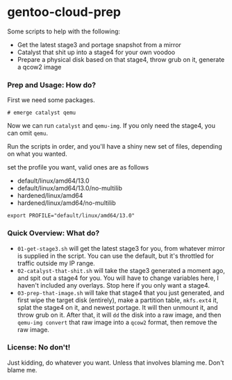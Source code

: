 # gentoo-cloud-prep

Some scripts to help with the following:

- Get the latest stage3 and portage snapshot from a mirror
- Catalyst that shit up into a stage4 for your own voodoo
- Prepare a physical disk based on that stage4, throw grub on it, generate a qcow2 image

### Prep and Usage: How do?

First we need some packages.

`# emerge catalyst qemu`

Now we can run `catalyst` and `qemu-img`.  If you only need the stage4, you can omit `qemu`.

Run the scripts in order, and you'll have a shiny new set of files, depending on what you wanted.

set the profile you want, valid ones are as follows

- default/linux/amd64/13.0
- default/linux/amd64/13.0/no-multilib
- hardened/linux/amd64
- hardened/linux/amd64/no-multilib

`export PROFILE="default/linux/amd64/13.0"`

### Quick Overview: What do?

- `01-get-stage3.sh` will get the latest stage3 for you, from whatever mirror is supplied in the script.  You can use the default, but it's throttled for traffic outside my IP range.
- `02-catalyst-that-shit.sh` will take the stage3 generated a moment ago, and spit out a stage4 for you.  You will have to change variables here, I haven't included any overlays.  Stop here if you only want a stage4.
- `03-prep-that-image.sh` will take that stage4 that you just generated, and first wipe the target disk (entirely), make a partition table, `mkfs.ext4` it, splat the stage4 on it, and newest portage.  It will then unmount it, and throw grub on it.  After that, it will `dd` the disk into a raw image, and then `qemu-img convert` that raw image into a `qcow2` format, then remove the raw image.

### License: No don't!

Just kidding, do whatever you want.  Unless that involves blaming me.  Don't blame me.
